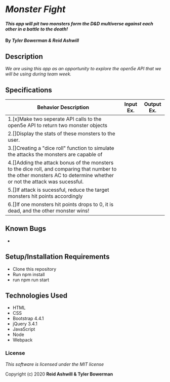 # _Monster Fight_

#### _This app will pit two monsters form the D&D multiverse against each other in a battle to the death!_

#### By _**Tyler Bowerman & Reid Ashwill**_

## Description

_We are using this app as an opportunity to explore the open5e API that we will be using during team week._
 

## Specifications

|   Behavior Description   |  Input Ex.   |        Output Ex.        |
|------------------------------|--------------|--------------------------|
| 1.[x]Make two seperate API calls to the open5e API to return two monster objects
| 2.[]Display the stats of these monsters to the user.
| 3.[]Creating a "dice roll" function to simulate the attacks the monsters are capable of
| 4.[]Adding the attack bonus of the monsters to the dice roll, and comparing that number to the other monsters AC to determine whether or not the attack was sucessful.
| 5.[]If attack is sucessful, reduce the target monsters hit points accordingly
| 6.[]If one monsters hit points drops to 0, it is dead, and the other monster wins!

## Known Bugs
* 


## Setup/Installation Requirements

* Clone this repository
* Run npm install
* run npm run start

## Technologies Used

* HTML
* CSS
* Bootstrap 4.4.1
* jQuery 3.4.1
* JavaScript
* Node
* Webpack


### License

*This software is licensed under the MIT license*

Copyright (c) 2020 **Reid Ashwill & Tyler Bowerman**
